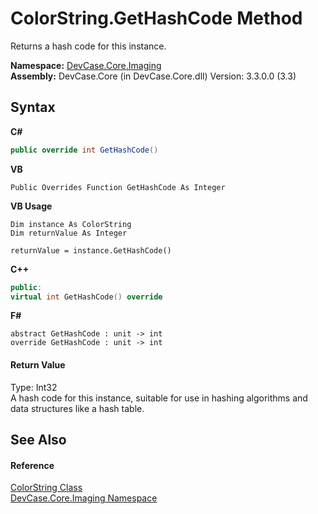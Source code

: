 # ColorString.GetHashCode Method 
 

Returns a hash code for this instance.

**Namespace:**&nbsp;<a href="N_DevCase_Core_Imaging">DevCase.Core.Imaging</a><br />**Assembly:**&nbsp;DevCase.Core (in DevCase.Core.dll) Version: 3.3.0.0 (3.3)

## Syntax

**C#**<br />
``` C#
public override int GetHashCode()
```

**VB**<br />
``` VB
Public Overrides Function GetHashCode As Integer
```

**VB Usage**<br />
``` VB Usage
Dim instance As ColorString
Dim returnValue As Integer

returnValue = instance.GetHashCode()
```

**C++**<br />
``` C++
public:
virtual int GetHashCode() override
```

**F#**<br />
``` F#
abstract GetHashCode : unit -> int 
override GetHashCode : unit -> int 
```


#### Return Value
Type: Int32<br />A hash code for this instance, suitable for use in hashing algorithms and data structures like a hash table.

## See Also


#### Reference
<a href="T_DevCase_Core_Imaging_ColorString">ColorString Class</a><br /><a href="N_DevCase_Core_Imaging">DevCase.Core.Imaging Namespace</a><br />